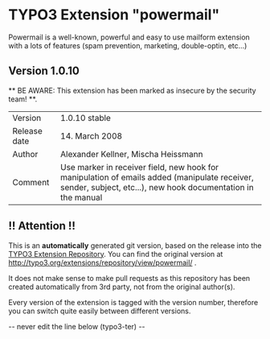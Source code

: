 # TYPO3 Extension "powermail"
Powermail is a well-known, powerful and easy to use mailform extension with a lots of features (spam prevention, marketing, double-optin, etc...)

## Version 1.0.10
** BE AWARE: This extension has been marked as insecure by the security team! **.



<table>
	<tr><td>Version</td><td>1.0.10 stable</td></tr>
	<tr><td>Release date</td><td>14. March 2008</td></tr>
	<tr><td>Author</td><td>Alexander Kellner, Mischa Heissmann</td></tr>
	<tr><td>Comment</td><td>Use marker in receiver field, new hook for manipulation of emails added (manipulate receiver, sender, subject, etc...), new hook documentation in the manual</td></tr>
</table>

## !! Attention !!
This is an **automatically** generated git version, based on the release into the [TYPO3 Extension Repository](http://www.typo3.org/extensions/).
You can find the original version at http://typo3.org/extensions/repository/view/powermail/ .

It does not make sense to make pull requests as this repository has been created automatically from 3rd party, not from the original author(s).

Every version of the extension is tagged with the version number, therefore you can switch quite easily between different versions.


-- never edit the line below (typo3-ter) --